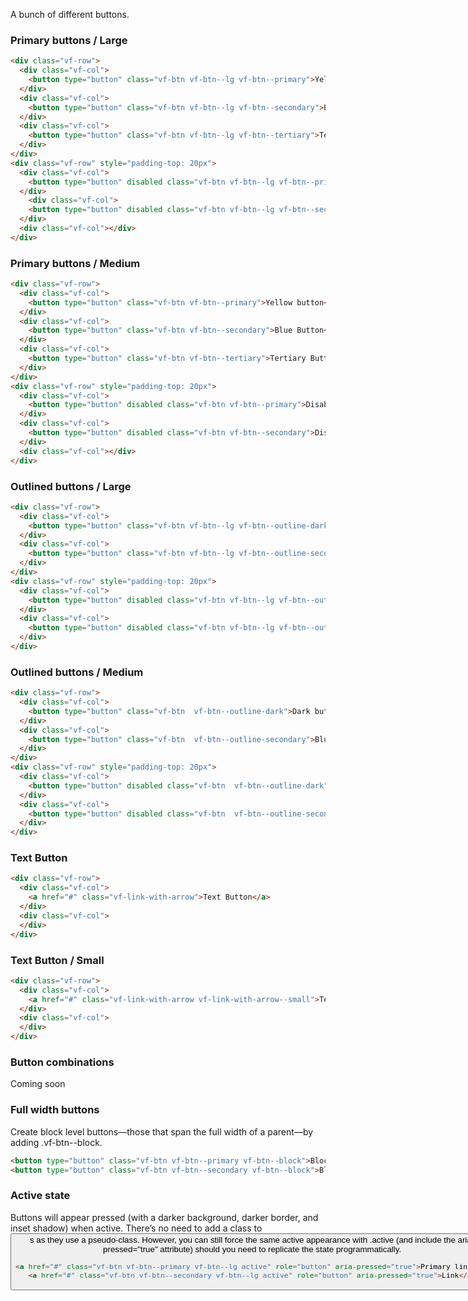A bunch of different buttons.

### Primary buttons / Large

```html
<div class="vf-row">
  <div class="vf-col">
    <button type="button" class="vf-btn vf-btn--lg vf-btn--primary">Yellow button</button>
  </div>
  <div class="vf-col">
    <button type="button" class="vf-btn vf-btn--lg vf-btn--secondary">Blue Button</button>
  </div>
  <div class="vf-col">
    <button type="button" class="vf-btn vf-btn--lg vf-btn--tertiary">Tertiary Button</button>
  </div>
</div>
<div class="vf-row" style="padding-top: 20px">
  <div class="vf-col">
    <button type="button" disabled class="vf-btn vf-btn--lg vf-btn--primary">Disabled</button>
  </div>
    <div class="vf-col">
    <button type="button" disabled class="vf-btn vf-btn--lg vf-btn--secondary">Disabled</button>
  </div>
  <div class="vf-col"></div>
</div>
```

### Primary buttons / Medium

```html
<div class="vf-row">
  <div class="vf-col">
    <button type="button" class="vf-btn vf-btn--primary">Yellow button</button>
  </div>
  <div class="vf-col">
    <button type="button" class="vf-btn vf-btn--secondary">Blue Button</button>
  </div>
  <div class="vf-col">
    <button type="button" class="vf-btn vf-btn--tertiary">Tertiary Button</button>
  </div>
</div>
<div class="vf-row" style="padding-top: 20px">
  <div class="vf-col">
    <button type="button" disabled class="vf-btn vf-btn--primary">Disabled</button>
  </div>
  <div class="vf-col">
    <button type="button" disabled class="vf-btn vf-btn--secondary">Disabled</button>
  </div>
  <div class="vf-col"></div>
</div>
```

### Outlined buttons / Large

```html
<div class="vf-row">
  <div class="vf-col">
    <button type="button" class="vf-btn vf-btn--lg vf-btn--outline-dark">Dark button</button>
  </div>
  <div class="vf-col">
    <button type="button" class="vf-btn vf-btn--lg vf-btn--outline-secondary">Blue Button</button>
  </div>
</div>
<div class="vf-row" style="padding-top: 20px">
  <div class="vf-col">
    <button type="button" disabled class="vf-btn vf-btn--lg vf-btn--outline-dark">Disabled</button>
  </div>
  <div class="vf-col">
    <button type="button" disabled class="vf-btn vf-btn--lg vf-btn--outline-secondary">Disabled</button>
  </div>
</div>
```

### Outlined buttons / Medium

```html
<div class="vf-row">
  <div class="vf-col">
    <button type="button" class="vf-btn  vf-btn--outline-dark">Dark button</button>
  </div>
  <div class="vf-col">
    <button type="button" class="vf-btn  vf-btn--outline-secondary">Blue Button</button>
  </div>
</div>
<div class="vf-row" style="padding-top: 20px">
  <div class="vf-col">
    <button type="button" disabled class="vf-btn  vf-btn--outline-dark">Disabled</button>
  </div>
  <div class="vf-col">
    <button type="button" disabled class="vf-btn  vf-btn--outline-secondary">Disabled</button>
  </div>
</div>
```

### Text Button

```html
<div class="vf-row">
  <div class="vf-col">
    <a href="#" class="vf-link-with-arrow">Text Button</a>
  </div>
  <div class="vf-col">
  </div>
</div>
```

### Text Button / Small

```html
<div class="vf-row">
  <div class="vf-col">
    <a href="#" class="vf-link-with-arrow vf-link-with-arrow--small">Text Button - smaller</a>
  </div>
  <div class="vf-col">
  </div>
</div>
```

### Button combinations

Coming soon

### Full width buttons

Create block level buttons—those that span the full width of a parent—by adding .vf-btn--block.

```html
<button type="button" class="vf-btn vf-btn--primary vf-btn--block">Block level button</button>
<button type="button" class="vf-btn vf-btn--secondary vf-btn--block">Block level button</button>
```

### Active state
Buttons will appear pressed (with a darker background, darker border, and inset shadow) when active. There’s no need to add a class to <button>s as they use a pseudo-class. However, you can still force the same active appearance with .active (and include the aria-pressed="true" attribute) should you need to replicate the state programmatically.

```html
<a href="#" class="vf-btn vf-btn--primary vf-btn--lg active" role="button" aria-pressed="true">Primary link</a>
<a href="#" class="vf-btn vf-btn--secondary vf-btn--lg active" role="button" aria-pressed="true">Link</a>
```